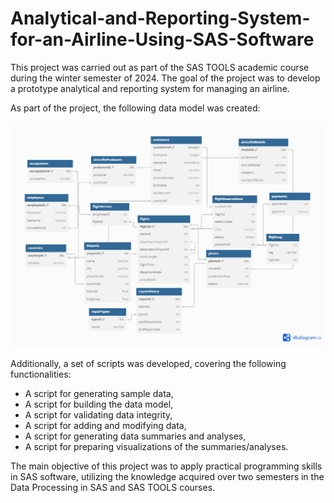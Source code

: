 # Analytical-and-Reporting-System-for-an-Airline-Using-SAS-Software

This project was carried out as part of the SAS TOOLS academic course during the winter semester of 2024. The goal of the project was to develop a prototype analytical and reporting system for managing an airline.

As part of the project, the following data model was created:

![](./dataModel.png)

Additionally, a set of scripts was developed, covering the following functionalities:

 - A script for generating sample data,
 - A script for building the data model,
 - A script for validating data integrity,
 - A script for adding and modifying data,
 - A script for generating data summaries and analyses,
 - A script for preparing visualizations of the summaries/analyses.

The main objective of this project was to apply practical programming skills in SAS software, utilizing the knowledge acquired over two semesters in the Data Processing in SAS and SAS TOOLS courses.
